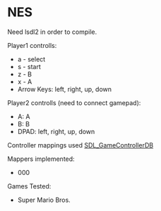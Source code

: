 # NES
Need lsdl2 in order to compile.

Player1 controlls:
- a - select
- s - start
- z - B
- x - A
- Arrow Keys: left, right, up, down

Player2 controlls (need to connect gamepad):
- A: A
- B: B
- DPAD: left, right, up, down

Controller mappings used [SDL_GameControllerDB](https://github.com/gabomdq/SDL_GameControllerDB)

Mappers implemented:
- 000

Games Tested:
- Super Mario Bros.
